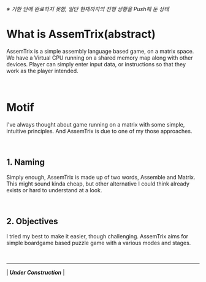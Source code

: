 *※ 기한 안에 완료하지 못함, 일단 현재까지의 진행 상황을 Push해 둔 상태*

# What is AssemTrix(abstract)
AssemTrix is a simple assembly language based game, on a matrix space. We have a Virtual CPU running on a shared memory map along with other devices. 
Player can simply enter input data, or instructions so that they work as the player intended.

&nbsp;
# Motif
I've always thought about game running on a matrix with some simple, intuitive principles. And AssemTrix is due to one of my those approaches.

&nbsp;
## 1. Naming
Simply enough, AssemTrix is made up of two words, Assemble and Matrix. This might sound kinda cheap, but other alternative I could think already exists or hard to understand at a look.

&nbsp;
## 2. Objectives
I tried my best to make it easier, though challenging. AssemTrix aims for simple boardgame based puzzle game with a various modes and stages. 

&nbsp;

-----
| ***Under Construction*** |
